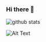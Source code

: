 ### Hi there 👋

![github stats](https://github-readme-stats.vercel.app/api?username=vhuerta&count_private=true)

![Alt Text](https://i.pinimg.com/originals/4c/96/6d/4c966d2fafa857933c0614800fc24fe9.gif)


<!--
**vhuerta/vhuerta** is a ✨ _special_ ✨ repository because its `README.md` (this file) appears on your GitHub profile.

Here are some ideas to get you started:

- 🔭 I’m currently working on ...
- 🌱 I’m currently learning ...
- 👯 I’m looking to collaborate on ...
- 🤔 I’m looking for help with ...
- 💬 Ask me about ...
- 📫 How to reach me: ...
- 😄 Pronouns: ...
- ⚡ Fun fact: ...
-->
